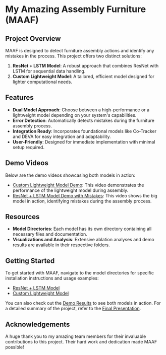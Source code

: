 # My Amazing Assembly Furniture (MAAF)

## Project Overview
MAAF is designed to detect furniture assembly actions and identify any mistakes in the process. This project offers two distinct solutions:

1. **ResNet + LSTM Model**: A robust approach that combines ResNet with LSTM for sequential data handling.
2. **Custom Lightweight Model**: A tailored, efficient model designed for lighter computational needs.

## Features
- **Dual Model Approach**: Choose between a high-performance or a lightweight model depending on your system's capabilities.
- **Error Detection**: Automatically detects mistakes during the furniture assembly process.
- **Integration Ready**: Incorporates foundational models like Co-Tracker and DEVA for easy integration and adaptability.
- **User-Friendly**: Designed for immediate implementation with minimal setup required.

## Demo Videos
Below are the demo videos showcasing both models in action:
- [Custom Lightweight Model Demo](https://github.com/user-attachments/assets/18e07e47-005d-46f5-afdf-0e726cbf265b): This video demonstrates the performance of the lightweight model during assembly.
- [ResNet + LSTM Model Demo with Mistakes](https://github.com/user-attachments/assets/549b2f05-0e45-4ae2-a947-fdb1320d820c): This video shows the big model in action, identifying mistakes during the assembly process.

## Resources
- **Model Directories**: Each model has its own directory containing all necessary files and documentation.
- **Visualizations and Analysis**: Extensive ablation analyses and demo results are available in their respective folders.

## Getting Started
To get started with MAAF, navigate to the model directories for specific installation instructions and usage examples:

- [ResNet + LSTM Model](/big_model)
- [Custom Lightweight Model](/light_weight_model)

You can also check out the [Demo Results](/demo_results) to see both models in action. For a detailed summary of the project, refer to the [Final Presentation](demo_results/Final_presantation_MAAF.pdf).

## Acknowledgements
A huge thank you to my amazing team members for their invaluable contributions to this project. Their hard work and dedication made MAAF possible!
